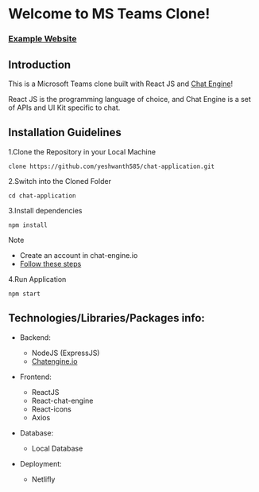 # Welcome to MS Teams Clone!

### [Example Website](https://chat-app-yeshwanth.netlify.app/)

<!-- ![Build with Chat Engine](https://i.ibb.co/vDhx8Md/Whats-App-Image-2021-01-26-at-02-01-43.jpg)  -->

## Introduction

This is a Microsoft Teams clone built with React JS and [Chat Engine](https://chatengine.io)!

React JS is the programming language of choice, and Chat Engine is a set of APIs and UI Kit specific to chat.

## Installation Guidelines

1.Clone the Repository in your Local Machine

`clone https://github.com/yeshwanth585/chat-application.git`

2.Switch into the Cloned Folder

`cd chat-application`

3.Install dependencies

`npm install`

Note

- Create an account in chat-engine.io 
- [Follow these steps](https://chatengine.io/docs/react/v1/getting_started)

4.Run Application

`npm start`



## Technologies/Libraries/Packages info:

- Backend:
  - NodeJS (ExpressJS)
   - [Chatengine.io](https://chatengine.io/)

- Frontend:
  - ReactJS
   - React-chat-engine
    - React-icons
     - Axios

- Database:
  - Local Database

- Deployment:
  - Netlifly







